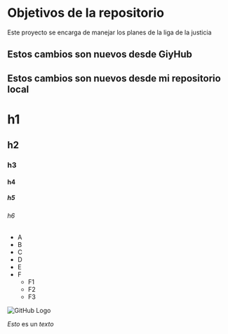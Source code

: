 # Objetivos de la repositorio

Este proyecto se encarga de manejar los planes de la liga de la justicia


## Estos cambios son nuevos desde GiyHub
## Estos cambios son nuevos desde mi repositorio local

# h1
## h2
### h3
#### h4
##### h5
###### h6

* A
* B
* C
* D
* E
* F
  * F1
  * F2
  * F3

![GitHub Logo](https://i.pinimg.com/564x/54/7a/96/547a96e289c3c8f10570d170867dbe8a.jpg)

*Esto* es un _texto_


